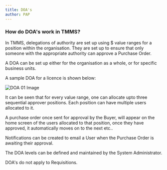```yaml
---
title: DOA's
author: PAP
---
```


### How do DOA's work in TMMS?
In TMMS, delegations of authority are set up using $ value ranges for a position within the organisation. They are set up to ensure that only someone with the appropriate authority can approve a Purchase Order.

A DOA can be set up either for the organisation as a whole, or for specific business units.

A sample DOA for a licence is shown below:

![DOA 01 Image](/images/doa_1.png)

It can be seen that for every value range, one can allocate upto three sequential approver positions. Each position can have multiple users allocated to it.

A purchase order once sent for approval by the Buyer, will appear on the home screen of the users allocated to that position, once they have approved, it automatically moves on to the next etc..

Notifications can be created to email a User when the Purchase Order is awaiting their approval.

The DOA levels can be defined and maintained by the System Administrator.

DOA's do not apply to Requisitions.
